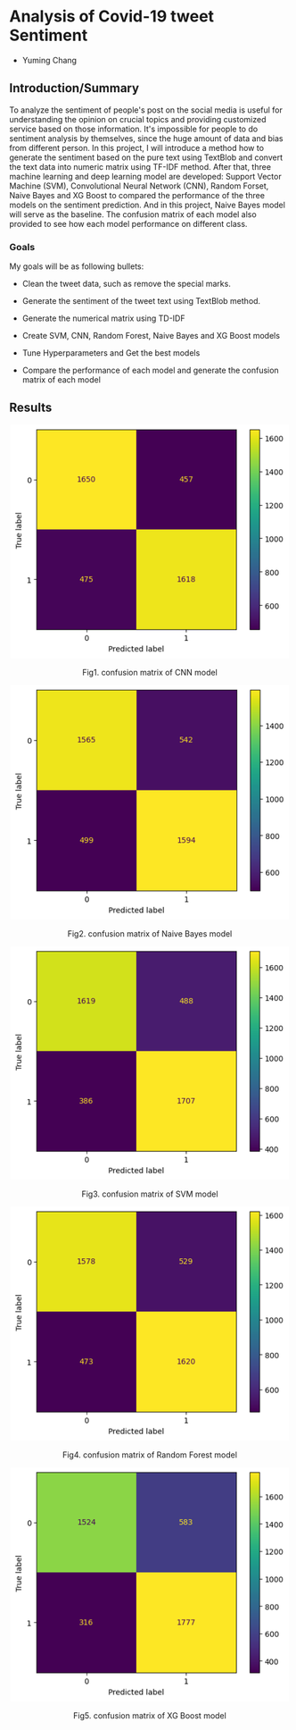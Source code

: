 # Analysis of Covid-19 tweet Sentiment
- Yuming Chang


## Introduction/Summary
To analyze the sentiment of people's post on the social media is useful for understanding the opinion on crucial topics and providing customized service based on those information. It's impossible for people to do sentiment analysis by themselves, since the huge amount of data and bias from different person. In this project, I will introduce a method how to generate the sentiment based on the pure text using TextBlob and convert the text data into numeric matrix using TF-IDF method. After that, three machine learning and deep learning model are developed: Support Vector Machine (SVM), Convolutional Neural Network (CNN), Random Forset, Naive Bayes and XG Boost to compared the performance of the three models on the sentiment prediction. And in this project, Naive Bayes model will serve as the baseline. The confusion matrix of each model also provided to see how each model performance on different class.

### Goals
My goals will be as following bullets:

- Clean the tweet data, such as remove the special marks.

- Generate the sentiment of the tweet text using TextBlob method.

- Generate the numerical matrix using TD-IDF

- Create SVM, CNN, Random Forest, Naive Bayes and XG Boost models

- Tune Hyperparameters and Get the best models

- Compare the performance of each model and generate the confusion matrix of each model

## Results

<p align="middle">
  <img src="https://github.com/changyming/8803Project/blob/webpage/CNN123.png?raw=true" width="500">
 </p>
 <p align="middle">
  Fig1. confusion matrix of CNN model
 </p>
 <p align="middle">
  <img src="https://github.com/changyming/8803Project/blob/webpage/NB.png?raw=true" width="500">
  </p>
  <p align="middle">
  Fig2. confusion matrix of Naive Bayes model
 </p>
 <p align="middle">
  <img src="https://github.com/changyming/8803Project/blob/webpage/SVM.png?raw=true" width="500">
 </p>
  <p align="middle">
  Fig3. confusion matrix of SVM model
 </p>
 <p align="middle">
  <img src="https://github.com/changyming/8803Project/blob/webpage/RF.png?raw=true" width="500">
 </p>
 <p align="middle">
  Fig4. confusion matrix of Random Forest model
 </p>
 <p align="middle">
  <img src="https://github.com/changyming/8803Project/blob/webpage/XG.png?raw=true" width=500>
 </p>
 <p align="middle">
  Fig5. confusion matrix of XG Boost model
 </p>
 
 

